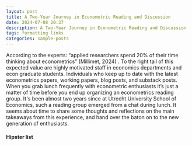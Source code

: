 ```yaml
---
layout: post
title: A Two-Year Journey in Econometric Reading and Discussion
date: 2024-07-08 20:37
description: A Two-Year Journey in Econometric Reading and Discussion
tags: formatting links
categories: sample-posts
---
```


According to the experts: “applied researchers spend 20% of their time thinking about econometrics” (Millimet, 2024) . To the right tail of this expected value are highly motivated staff in economics departments and econ graduate students. Individuals who keep up to date with the latest econometrics papers, working papers, blog posts, and substack posts. When you grab lunch frequently with econometric enthusiasts it’s just a matter of time before you end up organizing an econometrics reading group. It's been almost two years since at Utrecht University School of Economics, such a reading group emerged from a chat during lunch. It seems about time to share some thoughts and reflections on the main takeaways from this experience, and hand over the baton on to the new generation of enthusiasts.

#### Hipster list
